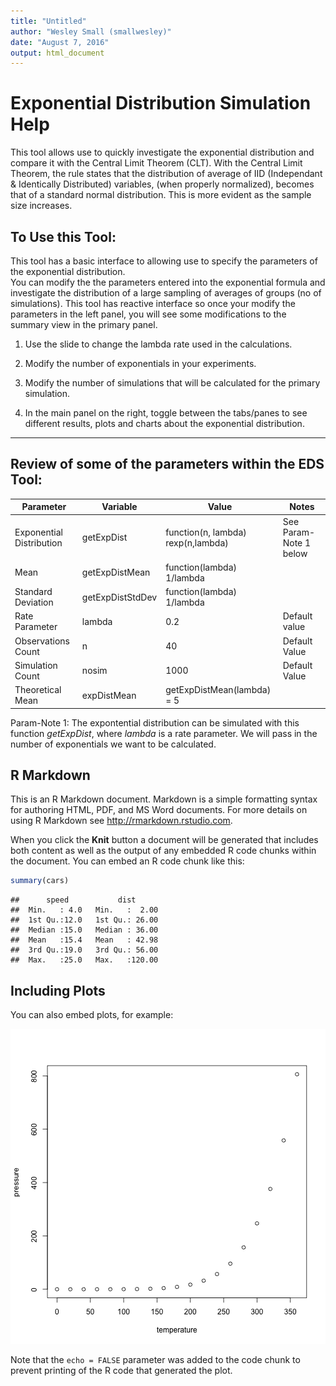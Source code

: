 ```yaml
---
title: "Untitled"
author: "Wesley Small (smallwesley)"
date: "August 7, 2016"
output: html_document
---
```


# Exponential Distribution Simulation Help

This tool allows use to quickly investigate the exponential distribution and compare it with the Central Limit Theorem (CLT). With the Central Limit Theorem, the rule states that the distribution of average of IID (Independant & Identically Distributed) variables, (when properly normalized), becomes that of a standard normal distribution.  This is more evident as the sample size increases.

## To Use this Tool:

This tool has a basic interface to allowing use to specify the parameters of the exponential distribution.  
You can modify the the parameters entered into the exponential formula and investigate the distribution of a large sampling of averages of groups (no of simulations). This tool has reactive interface so once your modify the parameters in the left panel, you will see some modifications to the summary view in the primary panel.

1. Use the slide to change the lambda rate used in the calculations.

2. Modify the number of exponentials in your experiments.

3. Modify the number of simulations that will be calculated for the primary simulation.

4. In the main panel on the right, toggle between the tabs/panes to see different results, plots and charts about the exponential distribution.

* * *

## Review of some of the parameters within the EDS Tool:

| Parameter          | Variable        | Value                      | Notes       |
|--------------------|---------------|------------------------------|--------------|
| Exponential Distribution | getExpDist | function(n, lambda) rexp(n,lambda) | See Param-Note 1 below |
| Mean  | getExpDistMean |function(lambda) 1/lambda  |   |
| Standard Deviation | getExpDistStdDev | function(lambda) 1/lambda|   |
| Rate Parameter | lambda | 0.2 | Default value |
| Observations Count | n | 40 | Default Value |
| Simulation Count | nosim | 1000 | Default Value |
| Theoretical Mean | expDistMean | getExpDistMean(lambda) = 5 | |

Param-Note 1: The expontential distribution can be simulated with this function *getExpDist*, where *lambda* is a rate parameter. We will pass in the number of exponentials we want to be calculated.






## R Markdown

This is an R Markdown document. Markdown is a simple formatting syntax for authoring HTML, PDF, and MS Word documents. For more details on using R Markdown see <http://rmarkdown.rstudio.com>.

When you click the **Knit** button a document will be generated that includes both content as well as the output of any embedded R code chunks within the document. You can embed an R code chunk like this:


```r
summary(cars)
```

```
##      speed           dist       
##  Min.   : 4.0   Min.   :  2.00  
##  1st Qu.:12.0   1st Qu.: 26.00  
##  Median :15.0   Median : 36.00  
##  Mean   :15.4   Mean   : 42.98  
##  3rd Qu.:19.0   3rd Qu.: 56.00  
##  Max.   :25.0   Max.   :120.00
```

## Including Plots

You can also embed plots, for example:

![plot of chunk pressure](figure/pressure-1.png)

Note that the `echo = FALSE` parameter was added to the code chunk to prevent printing of the R code that generated the plot.
